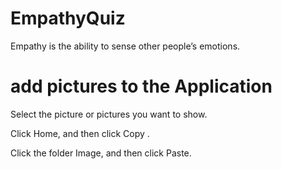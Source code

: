 # EmpathyQuiz
 Empathy is the ability to sense other people’s emotions.

# add pictures to the Application

Select the picture or pictures you want to show.
 
Click Home, and then click Copy .
 
Click the folder Image, and then click Paste.
